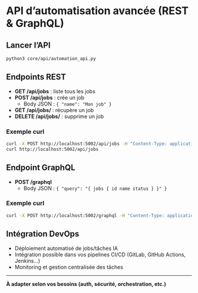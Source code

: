 # API d’automatisation avancée (REST & GraphQL)

## Lancer l’API
```bash
python3 core/api/automation_api.py
```

## Endpoints REST
- **GET /api/jobs** : liste tous les jobs
- **POST /api/jobs** : crée un job
  - Body JSON : `{ "name": "Mon job" }`
- **GET /api/jobs/<id>** : récupère un job
- **DELETE /api/jobs/<id>** : supprime un job

### Exemple curl
```bash
curl -X POST http://localhost:5002/api/jobs -H "Content-Type: application/json" -d '{"name": "test job"}'
curl http://localhost:5002/api/jobs
```

## Endpoint GraphQL
- **POST /graphql**
  - Body JSON : `{ "query": "{ jobs { id name status } }" }`

### Exemple curl
```bash
curl -X POST http://localhost:5002/graphql -H "Content-Type: application/json" -d '{"query": "{ jobs { id name status } }"}'
```

## Intégration DevOps
- Déploiement automatisé de jobs/tâches IA
- Intégration possible dans vos pipelines CI/CD (GitLab, GitHub Actions, Jenkins…)
- Monitoring et gestion centralisée des tâches

---

**À adapter selon vos besoins (auth, sécurité, orchestration, etc.)**
